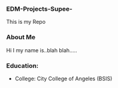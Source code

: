 ### EDM-Projects-Supee-
This is my Repo
### About Me
Hi I my name is..blah blah.....
### Education:
- College: City College of Angeles (BSIS)

